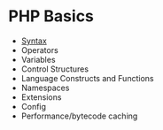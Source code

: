 # PHP Basics

* [Syntax](syntax.md)
* Operators
* Variables
* Control Structures
* Language Constructs and Functions
* Namespaces 
* Extensions
* Config
* Performance/bytecode caching
